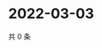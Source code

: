 # 2022-03-03

共 0 条

<!-- BEGIN WEIBO -->
<!-- 最后更新时间 Thu Mar 03 2022 11:16:55 GMT+0800 (China Standard Time) -->

<!-- END WEIBO -->

